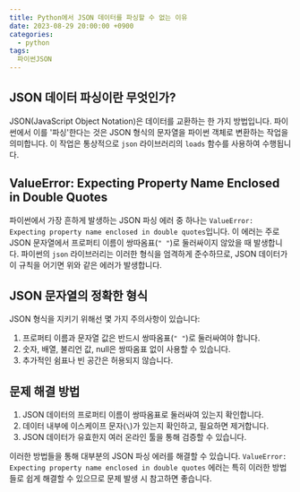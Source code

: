 ```yaml
---
title: Python에서 JSON 데이터를 파싱할 수 없는 이유
date: 2023-08-29 20:00:00 +0900
categories:
  - python
tags:
  파이썬JSON
---
```


## JSON 데이터 파싱이란 무엇인가?

JSON(JavaScript Object Notation)은 데이터를 교환하는 한 가지 방법입니다. 파이썬에서 이를 '파싱'한다는 것은 JSON 형식의 문자열을 파이썬 객체로 변환하는 작업을 의미합니다. 이 작업은 통상적으로 `json` 라이브러리의 `loads` 함수를 사용하여 수행됩니다.

## ValueError: Expecting Property Name Enclosed in Double Quotes

파이썬에서 가장 흔하게 발생하는 JSON 파싱 에러 중 하나는 `ValueError: Expecting property name enclosed in double quotes`입니다. 이 에러는 주로 JSON 문자열에서 프로퍼티 이름이 쌍따옴표(`" "`)로 둘러싸이지 않았을 때 발생합니다. 파이썬의 `json` 라이브러리는 이러한 형식을 엄격하게 준수하므로, JSON 데이터가 이 규칙을 어기면 위와 같은 에러가 발생합니다.

## JSON 문자열의 정확한 형식

JSON 형식을 지키기 위해선 몇 가지 주의사항이 있습니다:

1. 프로퍼티 이름과 문자열 값은 반드시 쌍따옴표(`" "`)로 둘러싸여야 합니다.
2. 숫자, 배열, 불리언 값, null은 쌍따옴표 없이 사용할 수 있습니다.
3. 추가적인 쉼표나 빈 공간은 허용되지 않습니다.

## 문제 해결 방법

1. JSON 데이터의 프로퍼티 이름이 쌍따옴표로 둘러싸여 있는지 확인합니다.
2. 데이터 내부에 이스케이프 문자(`\`)가 있는지 확인하고, 필요하면 제거합니다.
3. JSON 데이터가 유효한지 여러 온라인 툴을 통해 검증할 수 있습니다.

이러한 방법들을 통해 대부분의 JSON 파싱 에러를 해결할 수 있습니다. `ValueError: Expecting property name enclosed in double quotes` 에러는 특히 이러한 방법들로 쉽게 해결할 수 있으므로 문제 발생 시 참고하면 좋습니다.
